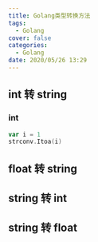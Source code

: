 ```yaml
---
title: Golang类型转换方法
tags:
  - Golang
cover: false
categories:
  - Golang
date: 2020/05/26 13:29
---
```


## int 转 string

### int

```go
var i = 1
strconv.Itoa(i)
```

## float 转 string

## string 转 int

## string 转 float
